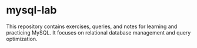 # mysql-lab
This repository contains exercises, queries, and notes for learning and practicing MySQL. It focuses on relational database management and query optimization.
